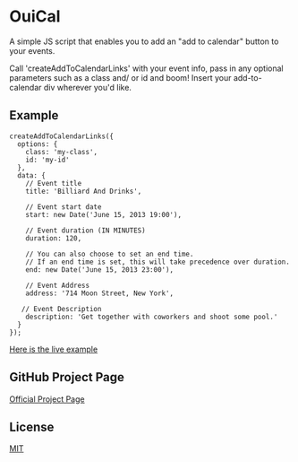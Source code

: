 # OuiCal

A simple JS script that enables you to add an "add to calendar" button to your events.

Call 'createAddToCalendarLinks' with your event info, pass in any optional parameters such as a class and/ or id and boom! Insert your add-to-calendar div wherever you'd like.

## Example

    createAddToCalendarLinks({
      options: {
        class: 'my-class',
        id: 'my-id'
      },
      data: {
        // Event title
        title: 'Billiard And Drinks',

        // Event start date
        start: new Date('June 15, 2013 19:00'),

        // Event duration (IN MINUTES)
        duration: 120,

        // You can also choose to set an end time. 
        // If an end time is set, this will take precedence over duration.
        end: new Date('June 15, 2013 23:00'),

        // Event Address
        address: '714 Moon Street, New York',

       // Event Description
        description: 'Get together with coworkers and shoot some pool.'
      }
    });

[Here is the live example](http://carlsednaoui.github.io/ouical/example.html)

## GitHub Project Page
[Official Project Page](http://carlsednaoui.github.io/ouical/)

## License
[MIT](http://opensource.org/licenses/MIT)